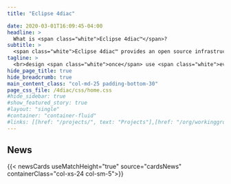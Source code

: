 ```yaml
---
title: "Eclipse 4diac"

date: 2020-03-01T16:09:45-04:00
headline: > 
  What is <span class="white">Eclipse 4diac™</span>?
subtitle: > 
  <span class="white">Eclipse 4diac™ provides an open source infrastructure for <br>distributed industrial process measurement and control systems <br>based on the IEC 61499 standard.</span>
tagline: >
  <br>design <span class="white">once</span> use <span class="white">everywhere</span>.
hide_page_title: true
hide_breadcrumb: true
main_content_class: "col-md-25 padding-bottom-30"
page_css_file: /4diac/css/home.css
#hide_sidebar: true
#show_featured_story: true
#layout: "single"
#container: "container-fluid"
#links: [[href: "/projects/", text: "Projects"],[href: "/org/workinggroups/", text: "Working Group"],[href: "/membership/", text: "Members"],[href: "/org/value", text: "Business Value"]]
---
```


<!-- Currently the project is maintained by the Eclipse Foundation web development team, but like other projects under the Eclipse Foundation umbrella is open to community input and development. -->

<!-- {{< starterkit/example >}} -->

<!-- For more information, see our documentation for the [hugo-solstice-theme](https://eclipsefdn-hugo-solstice-theme.netlify.app/). -->
 
## News
{{< newsCards useMatchHeight="true" source="cardsNews" containerClass="col-xs-24 col-sm-5">}}





